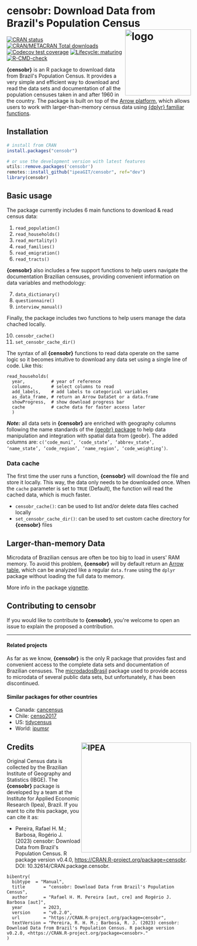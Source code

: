 # censobr: Download Data from Brazil's Population Census <img align="right" src="man/figures/logo.png?raw=true" alt="logo" width="180">

[![CRAN
   status](https://www.r-pkg.org/badges/version/censobr)](https://CRAN.R-project.org/package=censobr)
[![CRAN/METACRAN Total
   downloads](https://cranlogs.r-pkg.org/badges/grand-total/censobr?color=blue)](https://CRAN.R-project.org/package=censobr) [![Codecov test
coverage](https://codecov.io/gh/ipeaGIT/censobr/branch/main/graph/badge.svg)](https://app.codecov.io/gh/ipeaGIT/censobr?branch=main)
[![Lifecycle:
     maturing](https://img.shields.io/badge/lifecycle-maturing-yellow.svg)](https://lifecycle.r-lib.org/articles/stages.html)
[![R-CMD-check](https://github.com/ipeaGIT/censobr/actions/workflows/R-CMD-check.yaml/badge.svg?branch=main)](https://github.com/ipeaGIT/censobr/actions?query=branch%3Amain)

**{censobr}** is an R package to download data from Brazil's Population Census. It provides a very simple and efficient way to download and read the data sets and documentation of all the population censuses taken in and after 1960 in the country. The package is built on top of the [Arrow platform](https://arrow.apache.org/docs/r/), which allows users to work with larger-than-memory census data using [{dplyr} familiar functions](https://arrow.apache.org/docs/r/articles/arrow.html#analyzing-arrow-data-with-dplyr).


## Installation

```R
# install from CRAN
install.packages("censobr")

# or use the development version with latest features
utils::remove.packages('censobr')
remotes::install_github("ipeaGIT/censobr", ref="dev")
library(censobr)
```


## Basic usage

The package currently includes 6 main functions to download & read census data:

1. `read_population()`
2. `read_households()`
3. `read_mortality()`
4. `read_families()`
5. `read_emigration()`
6. `read_tracts()`

**{censobr}** also includes a few support functions to help users navigate the documentation Brazilian censuses, providing convenient information on data variables and methodology:

7. `data_dictionary()`
8. `questionnaire()`
9. `interview_manual()`

Finally, the package includes two functions to help users manage the data chached locally.

10. `censobr_cache()` 
11. `set_censobr_cache_dir()`


The syntax of all **{censobr}** functions to read data operate on the same logic so it becomes intuitive to download any data set using a single line of code. Like this:

```
read_households(
  year,          # year of reference
  columns,       # select columns to read
  add_labels,    # add labels to categorical variables
  as_data_frame, # return an Arrow DataSet or a data.frame
  showProgress,  # show download progress bar
  cache          # cache data for faster access later
  )
```

***Note:*** all data sets in **{censobr}** are enriched with geography columns following the name standards of the [{geobr} package](https://github.com/ipeaGIT/geobr/) to help data manipulation and integration with spatial data from {geobr}. The added columns are: `c(‘code_muni’, ‘code_state’, ‘abbrev_state’, ‘name_state’, ‘code_region’, ‘name_region’, ‘code_weighting’)`.

### Data cache

The first time the user runs a function, **{censobr}** will download the file and store it locally. This way, the data only needs to be downloaded once. When the `cache` parameter is set to `TRUE` (Default), the function will read the cached data, which is much faster. 

- `censobr_cache()`: can be used to list and/or delete data files cached locally
- `set_censobr_cache_dir()`: can be used to set custom cache directory for **{censobr}** files



## Larger-than-memory Data

Microdata of Brazilian census are often be too big to load in users' RAM memory. To avoid this problem, **{censobr}** will by default return an [Arrow table](https://arrow.apache.org/docs/r/articles/arrow.html#tabular-data-in-arrow), which can be analyzed like a regular `data.frame` using the `dplyr` package without loading the full data to memory.


More info in the package [vignette](https://ipeagit.github.io/censobr/).


## Contributing to censobr
If you would like to contribute to **{censobr}**, you're welcome to open an issue to explain the proposed a contribution.

-----

#### **Related projects**

As far as we know, **{censobr}** is the only R package that provides fast and convenient access to the complete data sets and documentation of Brazilian censuses. The [microdadosBrasil](https://github.com/lucasmation/microdadosBrasil) package used to provide access to microdata of several public data sets, but unfortunately, it has been discontinued.

#### **Similar packages for other countries**
- Canada: [cancensus](https://mountainmath.github.io/cancensus/)
- Chile: [censo2017](https://docs.ropensci.org/censo2017/)
- US: [tidycensus](https://walker-data.com/tidycensus/)
- World: [ipumsr](https://tech.popdata.org/ipumsr/)


## Credits <a href="https://www.ipea.gov.br"><img align="right" src="man/figures/ipea_logo.png" alt="IPEA" width="300" /></a>

Original Census data is collected by the Brazilian Institute of Geography and Statistics (IBGE). The **{censobr}** package is developed by a team at the Institute for Applied Economic Research (Ipea), Brazil. If you want to cite this package, you can cite it as:

- Pereira, Rafael H. M.; Barbosa, Rogério J. (2023) censobr: Download Data from Brazil's Population Census. R package version v0.4.0, <https://CRAN.R-project.org/package=censobr>. DOI: 10.32614/CRAN.package.censobr.


```
bibentry(
  bibtype  = "Manual",
  title       = "censobr: Download Data from Brazil's Population Census",
  author      = "Rafael H. M. Pereira [aut, cre] and Rogério J. Barbosa [aut]",
  year        = 2023,
  version     = "v0.2.0",
  url         = "https://CRAN.R-project.org/package=censobr",
  textVersion = "Pereira, R. H. M.; Barbosa, R. J. (2023) censobr: Download Data from Brazil's Population Census. R package version v0.2.0, <https://CRAN.R-project.org/package=censobr>."
)

```




